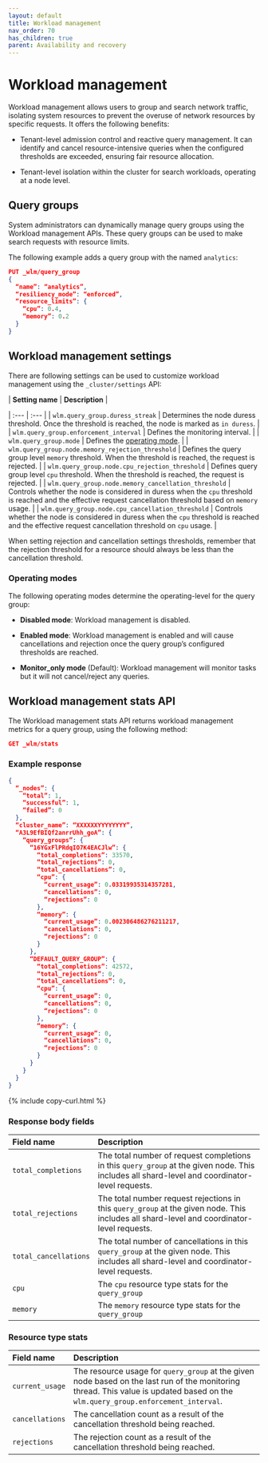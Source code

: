```yaml
---
layout: default
title: Workload management
nav_order: 70
has_children: true
parent: Availability and recovery
---
```


# Workload management

Workload management allows users to group and search network traffic, isolating system resources to prevent the overuse of network resources by specific requests. It offers the following benefits:

- Tenant-level admission control and reactive query management. It can identify and cancel resource-intensive queries when the configured thresholds are exceeded, ensuring fair resource allocation.

- Tenant-level isolation within the cluster for search workloads, operating at a node level.

## Query groups

System administrators can dynamically manage query groups using the Workload management APIs. These query groups can be used to make search requests with resource limits.

The following example adds a query group with the named `analytics`:

```json
PUT _wlm/query_group
{
  “name”: “analytics”,
  “resiliency_mode”: “enforced”,
  “resource_limits”: {
    “cpu”: 0.4,
    “memory”: 0.2
  }
}
```

## Workload management settings

There are following settings can be used to customize workload management using the `_cluster/settings` API:

| **Setting name**  | **Description**  |

| :--- | :--- |
| `wlm.query_group.duress_streak` | Determines the node duress threshold. Once the threshold is reached, the node is marked as `in duress`. |
| `wlm.query_group.enforcement_interval`  | Defines the monitoring interval. |
| `wlm.query_group.mode`  | Defines the [operating mode](#operating-modes). |
| `wlm.query_group.node.memory_rejection_threshold` | Defines the query group level `memory` threshold. When the threshold is reached, the request is rejected. |
| `wlm.query_group.node.cpu_rejection_threshold` | Defines query group level `cpu` threshold. When the threshold is reached, the request is rejected. |
| `wlm.query_group.node.memory_cancellation_threshold` | Controls whether the node is considered in duress when the `cpu` threshold is reached and the effective request cancellation threshold based on `memory` usage. |
| `wlm.query_group.node.cpu_cancellation_threshold`    | Controls whether the node is considered in duress when the `cpu` threshold is reached and the effective request cancellation threshold on `cpu` usage. |

When setting rejection and cancellation settings thresholds, remember that the rejection threshold for a resource should always be less than the cancellation threshold. 

### Operating modes

The following operating modes determine the operating-level for the query group:

- **Disabled mode**: Workload management is disabled.

- **Enabled mode**: Workload management is enabled and will cause cancellations and rejection once the query group’s configured thresholds are reached.

- **Monitor_only mode** (Default): Workload management will monitor tasks but it will not cancel/reject any queries.

## Workload management stats API

The Workload management stats API returns workload management metrics for a query group, using the following method:

```json
GET _wlm/stats
```

### Example response 

```json
{
  “_nodes”: {
    “total”: 1,
    “successful”: 1,
    “failed”: 0
  },
  “cluster_name”: “XXXXXXYYYYYYYY”,
  “A3L9EfBIQf2anrrUhh_goA”: {
    “query_groups”: {
      “16YGxFlPRdqIO7K4EACJlw”: {
        “total_completions”: 33570,
        “total_rejections”: 0,
        “total_cancellations”: 0,
        “cpu”: {
          “current_usage”: 0.03319935314357281,
          “cancellations”: 0,
          “rejections”: 0
        },
        “memory”: {
          “current_usage”: 0.002306486276211217,
          “cancellations”: 0,
          “rejections”: 0
        }
      },
      “DEFAULT_QUERY_GROUP”: {
        “total_completions”: 42572,
        “total_rejections”: 0,
        “total_cancellations”: 0,
        “cpu”: {
          “current_usage”: 0,
          “cancellations”: 0,
          “rejections”: 0
        },
        “memory”: {
          “current_usage”: 0,
          “cancellations”: 0,
          “rejections”: 0
        }
      }
    }
  }
}
```
{% include copy-curl.html %}

### Response body fields 

| Field name | Description |
|:----|:--- | 
| `total_completions`   | The total number of request completions in this `query_group` at the given node. This includes all shard-level and coordinator-level requests. |
| `total_rejections`    | The total number request rejections in this `query_group` at the given node. This includes all shard-level and coordinator-level requests.    |
| `total_cancellations` | The total number of cancellations in this `query_group` at the given node. This includes all shard-level and coordinator-level requests.  |
| `cpu`   | The `cpu` resource type stats for the `query_group`  | 
| `memory`  | The `memory` resource type stats for the `query_group`  | 

### Resource type stats

| Field name  | Description   |
| :--- | :---- | 
| `current_usage` |The resource usage for `query_group` at the given node based on the last run of the monitoring thread. This value is updated based on the `wlm.query_group.enforcement_interval`. |
| `cancellations` | The cancellation count as a result of the cancellation threshold being reached.   |
| `rejections`    |  The rejection count as a result of the cancellation threshold being reached.   |

